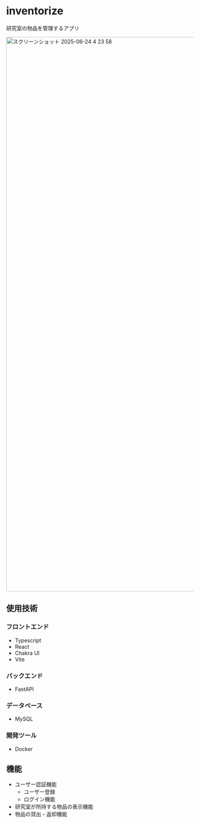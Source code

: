 # inventorize
研究室の物品を管理するアプリ

<img width="1491" alt="スクリーンショット 2025-06-24 4 23 58" src="https://github.com/user-attachments/assets/90ab2616-9d37-4268-a529-e9e6e83d749f" />

## 使用技術

### フロントエンド
- Typescript
- React
- Chakra UI
- Vite

### バックエンド
- FastAPI

### データベース
- MySQL

### 開発ツール
- Docker


## 機能
- ユーザー認証機能
  - ユーザー登録
  - ログイン機能
- 研究室が所持する物品の表示機能
- 物品の貸出・返却機能
